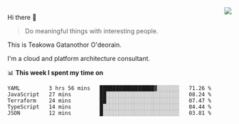 <img align="right" src="https://github-readme-stats.vercel.app/api?username=Teakowa&show_icons=true&icon_color=2f80ed&text_color=718096&bg_color=ffffff&hide_title=true" />

Hi there 👋

> Do meaningful things with interesting people.

This is Teakowa Gatanothor O'deorain.

I'm a cloud and platform architecture consultant.

📊 **This week I spent my time on**
<!--START_SECTION:waka-->
```text
YAML         3 hrs 56 mins   █████████████████▓░░░░░░░   71.26 % 
JavaScript   27 mins         ██░░░░░░░░░░░░░░░░░░░░░░░   08.24 % 
Terraform    24 mins         ██░░░░░░░░░░░░░░░░░░░░░░░   07.47 % 
TypeScript   14 mins         █░░░░░░░░░░░░░░░░░░░░░░░░   04.44 % 
JSON         12 mins         █░░░░░░░░░░░░░░░░░░░░░░░░   03.81 % 
```
<!--END_SECTION:waka-->
